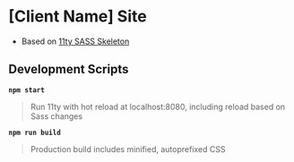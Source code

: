 # [Client Name] Site
<!-- * [domain.com](https://domain.com) -->
* Based on [11ty SASS Skeleton](https://github.com/5t3ph/11ty-sass-skeleton)

## Development Scripts
**`npm start`**
> Run 11ty with hot reload at localhost:8080, including reload based on Sass changes

**`npm run build`**
> Production build includes minified, autoprefixed CSS